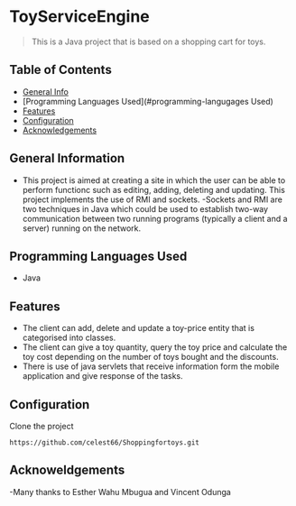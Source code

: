 # ToyServiceEngine
> This is a Java project that is based on a shopping cart for toys.

## Table of Contents
* [General Info](#general-information)
* [Programming Languages Used](#programming-langugages Used)
* [Features](#features)
* [Configuration](#Configuration)
* [Acknowledgements](#acknowledgements)

## General Information
- This project is aimed at creating a site in which the user can be able to perform functionc such as editing, adding, deleting and updating. This project implements the use of RMI and sockets.
-Sockets and RMI are two techniques in Java which could be used to establish two-way communication between two running programs (typically a client and a server) running on the network.

## Programming Languages Used
- Java

## Features
- The client can add, delete and update a toy-price entity that is categorised into classes.
- The client can give a toy quantity, query the toy price and calculate the toy cost depending on the number of toys bought and the discounts.
- There is use of java servlets that receive information form the mobile application and give response of the tasks.

## Configuration
Clone the project
```
https://github.com/celest66/Shoppingfortoys.git

```

## Acknoweldgements
-Many thanks to Esther Wahu Mbugua and Vincent Odunga



